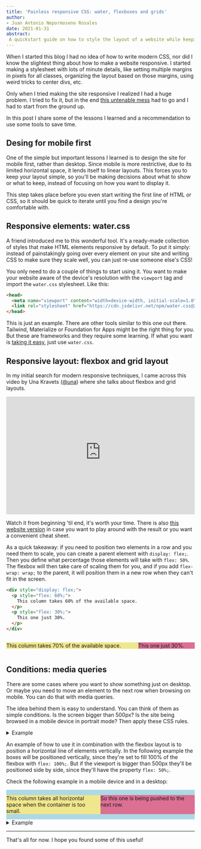 ```yaml
---
title: 'Painless responsive CSS: water, flexboxes and grids'
author:
- Juan Antonio Nepormoseno Rosales
date: 2021-01-31
abstract:
 A quickstart guide on how to style the layout of a website while keeping it simple.
---
```


When I started this blog I had no idea of how to write modern CSS,
nor did I know the slightest thing about how to make a website responsive.
I started making a stylesheet with lots of minute details,
like setting multiple margins in pixels for all classes,
organizing the layout based on those margins,
using weird tricks to center divs,
etc.

Only when I tried making the site responsive
I realized I had a huge problem.
I tried to fix it, but in the end
[this untenable mess](https://github.com/Edearth/edearth.github.io/blob/b88d46ff96841cf4d30a7b84bca2f09c33bc6cb9/edearth.css)
had to go and I had to start from the ground up.

In this post I share some of the lessons I learned
and a recommendation to use some tools to save time.

## Desing for mobile first

One of the simple but important lessons I learned
is to design the site for mobile first, rather than desktop.
Since mobile is more restrictive,
due to its limited horizontal space,
it lends itself to linear layouts.
This forces you to keep your layout simple,
so you'll be making decisions about what to show or what to keep,
instead of focusing on how you want to display it.

This step takes place before you even start writing the first line of HTML or CSS,
so it should be quick to iterate until you find a design you're comfortable with.

## Responsive elements: water.css

A friend introduced me to this wonderful tool.
It's a ready-made collection of styles
that make HTML elements responsive by default.
To put it simply:
instead of painstakingly going over every element on your site
and writing CSS to make sure they scale well,
you can just re-use someone else's CSS!

You only need to do a couple of things to start using it.
You want to make your website aware of the device's resolution with the `viewport` tag
and import the `water.css` stylesheet.
Like this:

```html
<head>
  <meta name="viewport" content="width=device-width, initial-scale=1.0">
  <link rel="stylesheet" href="https://cdn.jsdelivr.net/npm/water.css@2/out/water.css">
</head>
```

This is just an example.
There are other tools similar to this one out there.
Tailwind, Materialize or Foundation for Apps
might be the right thing for you.
But these are frameworks and they require some learning.
If what you want is [taking it easy](https://youtu.be/q2gN6_alzVQ),
just use `water.css`.

## Responsive layout: flexbox and grid layout

In my initial search for modern responsive techniques,
I came across this video by Una Kravets ([\@una](https://twitter.com/una))
where she talks about flexbox and grid layouts.

<iframe width="100%" height="315" src="https://www.youtube-nocookie.com/embed/qm0IfG1GyZU" frameborder="0" allow="accelerometer; autoplay; clipboard-write; encrypted-media; gyroscope; picture-in-picture" allowfullscreen></iframe>

Watch it from beginning 'til end, it's worth your time.
There is also [this website version](https://1linelayouts.glitch.me/)
in case you want to play around with the result
or you want a convenient cheat sheet.

As a quick takeaway:
if you need to position two elements in a row
and you need them to scale,
you can create a parent element with `display: flex;`.
Then you define what percentage those elements will take with `flex: 50%`.
The flexbox will then take care of scaling them for you,
and if you add `flex-wrap: wrap;` to the parent,
it will position them in a new row when they can't fit in the screen.

```html
<div style="display: flex;">
  <p style="flex: 60%;">
    This column takes 60% of the available space.
  </p>
  <p style="flex: 30%;">
    This one just 30%.
  </p>
</div>
```

<div style="display: flex;">
<p style="flex: 70%; background-color: khaki;">This column takes 70% of the available space.</p>
<p style="flex: 30%; background-color: palevioletred;">This one just 30%.</p>
</div>

## Conditions: media queries

There are some cases where you want to show something just on desktop.
Or maybe you need to move an element to the next row when browsing on mobile.
You can do that with media queries.

The idea behind them is easy to understand.
You can think of them as simple conditions.
Is the screen bigger than 500px?
Is the site being browsed in a mobile device in portrait mode?
Then apply these CSS rules.

<details>
  <summary>Example</summary>

```css
@media (min-width: 500px) {
  /*the style for this class will only be applied when the screen's width is 500px or more*/
  .normal-css {
    background-color: white;
    color: black;
  }
}

@media (orientation: portrait) {
  /*the style for this class will only be applied when the device is in portrait mode*/
  .normal-css {
    background-color: white;
    color: black;
  }
}
```

</details>

An example of how to use it in combination with the flexbox layout
is to position a horizontal line of elements vertically.
In the following example the boxes will be positioned vertically,
since they're set to fill 100% of the flexbox with `flex: 100%;`.
But if the viewport is bigger than 500px they'll be positioned side by side,
since they'll have the property `flex: 50%;`.

Check the following example in a mobile device and in a desktop:

<div>
<style>
.example { flex: 100%; }
@media (min-width: 500px) { .example { flex: 50%; } }
</style>
<div style="background-color: lightblue; width: 100%;">
<div style="display: flex; flex-wrap: wrap;">
<p class="example" style="background-color: khaki;">This column takes all horizontal space when the container is too small.</p>
<p class="example" style="background-color: palevioletred;">So this one is being pushed to the next row.</p>
</div>
</div>
</div>

<details>
  <summary>Example</summary>

CSS:

```css
.example {
  flex: 100%;
}

@media (min-width: 500px) {
  .example {
    flex: 50%;
  }
}
```

HTML:

```html
<div style="display: flex; flex-wrap: wrap;">
  <p class="example">
    This column takes all horizontal space when the container is too small.
  </p>
  <p class="example">
    So this one is being pushed to the next row.
  </p>
</div>
```

</details>

-------------

That's all for now. I hope you found some of this useful!
